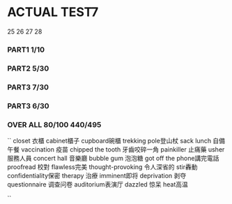 
# ACTUAL TEST7

25 26 27 28

### PART1 1/10

### PART2 5/30

### PART3 7/30 

### PART3 6/30

### OVER ALL 80/100 440/495

``
closet 衣櫃 cabinet櫃子 cupboard碗櫃
trekking pole登山杖
sack lunch 自備午餐
vaccination 疫苗
chipped the tooth 牙齒咬碎一角
painkiller 止痛藥
usher 服務人員
concert hall 音樂廳
bubble gum 泡泡糖
got off the phone講完電話
proofread 校對
flawless完美
thought-provoking 令人深省的
stir轟動
confidentiality保密
therapy 治療
imminent即将
deprivation 剥夺
questionnaire 调查问卷
auditorium表演厅
dazzled 惊呆
heat高温

``
